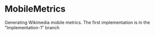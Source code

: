 MobileMetrics
=============

Generating Wikimedia mobile metrics. The first implementation is in the "Implementation-1" branch
